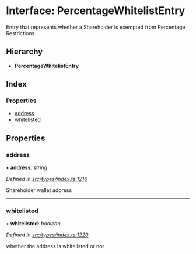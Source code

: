 # Interface: PercentageWhitelistEntry

Entry that represents whether a Shareholder is exempted from Percentage Restrictions

## Hierarchy

* **PercentageWhitelistEntry**

## Index

### Properties

* [address](_types_index_.percentagewhitelistentry.md#address)
* [whitelisted](_types_index_.percentagewhitelistentry.md#whitelisted)

## Properties

###  address

• **address**: *string*

*Defined in [src/types/index.ts:1216](https://github.com/PolymathNetwork/polymath-sdk/blob/ade5412/src/types/index.ts#L1216)*

Shareholder wallet address

___

###  whitelisted

• **whitelisted**: *boolean*

*Defined in [src/types/index.ts:1220](https://github.com/PolymathNetwork/polymath-sdk/blob/ade5412/src/types/index.ts#L1220)*

whether the address is whitelisted or not
